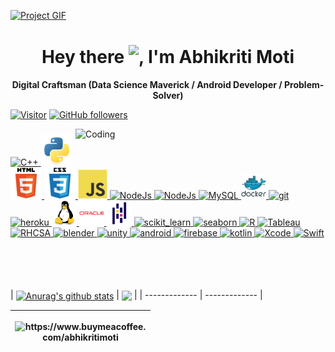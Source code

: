 



[![Project GIF](https://3.bp.blogspot.com/-dB6ndKqIAuI/XdWeOASO5AI/AAAAAAAANZA/MSbT9mh6bukxkI-tqnu_GARIZZV5WNVhQCLcBGAsYHQ/s1600/image1.gif)](https://your-gif-source-link.com)
<h1 align="center">Hey there <img src="https://camo.githubusercontent.com/e8e7b06ecf583bc040eb60e44eb5b8e0ecc5421320a92929ce21522dbc34c891/68747470733a2f2f6d656469612e67697068792e636f6d2f6d656469612f6876524a434c467a6361737252346961377a2f67697068792e676966" height="29px" data-canonical-src="https://media.giphy.com/media/hvRJCLFzcasrR4ia7z/giphy.gif" style="max-width: 100%; display: inline-block;" data-target="animated-image.originalImage">, I'm Abhikriti Moti </h1>


<p align="center"><strong>Digital Craftsman (Data Science Maverick / Android Developer / Problem-Solver)</strong></p>

[![Visitor](https://visitor-badge.laobi.icu/badge?page_id=abhikritimoti.abhikritimoti)](https://github.com/abhikritimoti) [![GitHub followers](https://img.shields.io/github/followers/abhikritimoti.svg?style=social&label=Follow)](https://github.com/abhikritimoti?tab=followers)




<img align="right" alt="Coding" width="400" src="https://irfantariq.com/images/banner.gif">
<!-- ***` Digital Craftsman (Data Science Maverick / Android Developer / Problem-Solver) `***left gif 2 https://miro.medium.com/v2/resize:fit:1400/1*e4HBnH84BpwLCFr78xvfjg.gif-->



<h3 align="left"></h3>
<a href="https://isocpp.org/" target="_blank" rel="noreferrer"> <img src="https://upload.wikimedia.org/wikipedia/commons/thumb/1/18/ISO_C%2B%2B_Logo.svg/1200px-ISO_C%2B%2B_Logo.svg.png" alt="C++" title="C++" width="46" height="50"/> </a>
<a href="https://www.python.org" target="_blank" rel="noreferrer"> <img src="https://raw.githubusercontent.com/devicons/devicon/master/icons/python/python-original.svg" alt="python"  title="python" width="50" height="50"/> </a>
<a href="https://www.w3.org/html/" target="_blank" rel="noreferrer"> <img src="https://raw.githubusercontent.com/devicons/devicon/master/icons/html5/html5-original-wordmark.svg" alt="html5" title="html" width="50" height="50"/> </a>
<a href="https://www.w3schools.com/css/" target="_blank" rel="noreferrer"> <img src="https://raw.githubusercontent.com/devicons/devicon/master/icons/css3/css3-original-wordmark.svg" alt="css3" title="css" width="50" height="50"/> </a>
<a href="https://developer.mozilla.org/en-US/docs/Web/JavaScript" target="_blank" rel="noreferrer"> <img src="https://raw.githubusercontent.com/devicons/devicon/master/icons/javascript/javascript-original.svg" alt="javascript" title="js" width="47" height="47"/> </a>
<a href="https://nodejs.org/" target="_blank" rel="noreferrer"> <img src="https://cdn.freebiesupply.com/logos/thumbs/2x/nodejs-1-logo.png" alt="NodeJs" title="NodeJs" width="66" height="50"/> </a>
<a href="https://www.mongodb.com/" target="_blank" rel="noreferrer"> <img src="https://seeklogo.com/images/M/mongodb-logo-655F7D542D-seeklogo.com.png" alt="NodeJs" title="MongoDB" width="20" height="50"/> </a>
<a href="https://www.mysql.com/" target="_blank" rel="noreferrer"> <img src="https://pipedream.com/s.v0/app_1YMhwo/logo/orig" alt="MySQL" width="50" height="50" title="MySQL"/> </a>
<a href="https://www.docker.com/" target="_blank" rel="noreferrer"> <img src="https://raw.githubusercontent.com/devicons/devicon/master/icons/docker/docker-original-wordmark.svg" alt="docker" width="40" height="40"/> </a>  <a href="https://git-scm.com/" target="_blank" rel="noreferrer"> <img src="https://www.vectorlogo.zone/logos/git-scm/git-scm-icon.svg" alt="git" width="40" height="40"/> </a> <a href="https://heroku.com" target="_blank" rel="noreferrer"> <img src="https://www.vectorlogo.zone/logos/heroku/heroku-icon.svg" alt="heroku" width="40" height="40"/> </a>    <a href="https://www.linux.org/" target="_blank" rel="noreferrer"> <img src="https://raw.githubusercontent.com/devicons/devicon/master/icons/linux/linux-original.svg" alt="linux" width="40" height="40"/> </a>  <a href="https://www.oracle.com/" target="_blank" rel="noreferrer"> <img src="https://raw.githubusercontent.com/devicons/devicon/master/icons/oracle/oracle-original.svg" alt="oracle" width="40" height="40"/> </a> <a href="https://pandas.pydata.org/" target="_blank" rel="noreferrer"> <img src="https://raw.githubusercontent.com/devicons/devicon/2ae2a900d2f041da66e950e4d48052658d850630/icons/pandas/pandas-original.svg" alt="pandas" width="40" height="40"/> </a>  <a href="https://scikit-learn.org/" target="_blank" rel="noreferrer"> <img src="https://upload.wikimedia.org/wikipedia/commons/0/05/Scikit_learn_logo_small.svg" alt="scikit_learn" width="40" height="40"/> </a> 
<a href="https://seaborn.pydata.org/" target="_blank" rel="noreferrer"> <img src="https://seeklogo.com/images/S/seaborn-logo-244EB2DEC5-seeklogo.com.png" alt="seaborn" title="seaborn" width="50" height="50"/> </a> 
<a href="https://www.r-project.org" target="_blank" rel="noreferrer"> <img src="https://upload.wikimedia.org/wikipedia/commons/thumb/1/1b/R_logo.svg/2560px-R_logo.svg.png" alt="R" width="50" height="50" title="R" /> </a> 
<a href="http://www.tableau.com/" target="_blank" rel="noreferrer"> <img src="https://seeklogo.com/images/T/tableau-software-logo-F1CE2CA54A-seeklogo.com.png" alt="Tableau" width="50" height="50" title="Tableau" /> </a> 
<a href="https://www.redhat.com/en/services/certification/rhcsa" target="_blank" rel="noreferrer"> <img src="https://upload.wikimedia.org/wikipedia/commons/thumb/d/d8/Red_Hat_logo.svg/220px-Red_Hat_logo.svg.png" alt="RHCSA" width="50" height="50"title="RHCSA" /> </a> 
<a href="https://www.blender.org/" target="_blank" rel="noreferrer"> <img src="https://upload.wikimedia.org/wikipedia/commons/thumb/0/0c/Blender_logo_no_text.svg/2503px-Blender_logo_no_text.svg.png" alt="blender" width="50" height="50"title="blender" /> </a> 
<a href="https://unity.com/" target="_blank" rel="noreferrer"> <img src="https://www.vectorlogo.zone/logos/unity3d/unity3d-icon.svg" alt="unity" title="unity" width="50" height="50"/> </a> 
<a href="https://developer.android.com" target="_blank" rel="noreferrer"> <img src="https://developer.android.com/static/studio/images/new-studio-logo-1.png" alt="android" title="Android Studio" width="50" height="50"/> </a> 
<a href="https://firebase.google.com/" target="_blank" rel="noreferrer"> <img src="https://www.vectorlogo.zone/logos/firebase/firebase-icon.svg" alt="firebase" width="50" height="50" title="Firebase"/> </a>
<a href="https://kotlinlang.org" target="_blank" rel="noreferrer"> <img src="https://www.vectorlogo.zone/logos/kotlinlang/kotlinlang-icon.svg" alt="kotlin" width="48" height="48"/> </a>
<a href="https://developer.apple.com">
    <img src="https://developer.apple.com/assets/elements/icons/xcode-12/xcode-12-96x96_2x.png" alt="Xcode" width="50" height="50" title="Xcode" />
</a>
<a href="https://www.swift.org/">
    <img src="https://images.squarespace-cdn.com/content/v1/558def25e4b0fc259f066636/1533603278905-AVZ8RD2X0YCPY0N3VGRZ/Swift_logo.png?format=1000w" alt="Swift" width="50" height="50" title="Swift" />
</a>


<!--
**abhikritimoti/abhikritimoti** is a ✨ _special_ ✨ repository because its `README.md` (this file) appears on your GitHub profile.
<h3 align="left">Languages and Tools:</h3>
Here are some ideas to get you started:

- 🔭 I’m currently working on ...
- 🌱 I’m currently learning ...
- 👯 I’m looking to collaborate on ...
- 🤔 I’m looking for help with ...
- 💬 Ask me about ...
- 📫 How to reach me: ...
- 😄 Pronouns: ...
- ⚡ Fun fact: ...
-->




<br><br><br><br>
| <a href="https://github.com/abhikritimoti/github-readme-stats"><img align="center" src="https://github-readme-stats.vercel.app/api?username=abhikritimoti&show_icons=true&include_all_commits=true&theme=buefy&hide_border=true" alt="Anurag's github stats" /></a> | <a href="https://github.com/abhikritimoti/github-readme-stats"><img align="center" src="https://github-readme-stats.vercel.app/api/top-langs/?username=abhikritimoti&layout=compact&theme=buefy&hide_border=true" /></a> |
| ------------- | ------------- |

<!--<h3 align="left">Support:</h3> -->

| <p><a href="https://www.buymeacoffee.com/abhikritimoti"> <img align="left" src="https://cdn.buymeacoffee.com/buttons/v2/default-yellow.png" height="50" width="210" alt="https://www.buymeacoffee.com/abhikritimoti" title="Buy me a Coffee"/></a></p> |
| ----------- |
